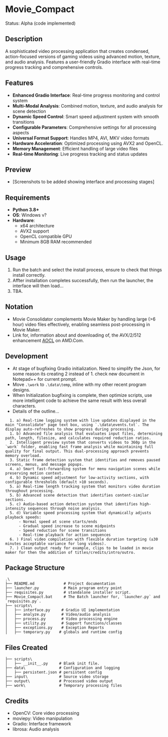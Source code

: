# Movie_Compact
Status: Alpha (code implemented)

## Description
A sophisticated video processing application that creates condensed, action-focused versions of gaming videos using advanced motion, texture, and audio analysis. Features a user-friendly Gradio interface with real-time progress tracking and comprehensive controls.

## Features
- **Enhanced Gradio Interface**: Real-time progress monitoring and control system
- **Multi-Modal Analysis**: Combined motion, texture, and audio analysis for scene detection
- **Dynamic Speed Control**: Smart speed adjustment system with smooth transitions
- **Configurable Parameters**: Comprehensive settings for all processing aspects
- **Universal Format Support**: Handles MP4, AVI, MKV video formats
- **Hardware Acceleration**: Optimized processing using AVX2 and OpenCL.
- **Memory Management**: Efficient handling of large video files
- **Real-time Monitoring**: Live progress tracking and status updates

## Preview
- [Screenshots to be added showing interface and processing stages]

## Requirements
- **Python 3.8+**
- **OS**: Windows v?
- **Hardware**: 
  - x64 architecture
  - AVX2 support
  - OpenCL compatible GPU
  - Minimum 8GB RAM recommended

## Usage
1. Run the batch and select the install process, ensure to check that things install correctly.
2. Affter installation completes successfully, then run the launcher, the interface will then load...
3. TBA.

## Notation
- Movie Consolidator complements Movie Maker by handling large (>6 hour) video files effectively, enabling seamless post-processing in Movie Maker.
- Link for, information about and downloading of, the AVX/2/512 enhancement [AOCL](https://www.amd.com/en/developer/aocl.html) on AMD.Com.

## Development
- At stage of bugfixing Gradio initialization. Need to simplify the Json, for some reason its creating 2 instead of 1. check new document in Notepad++ for current prompt.
- Move `.\work` to `.\data\temp`, inline with my other recent program designs.
- When Initialization bugfixing is complete, then optimize scripts, use more intelligent code to achieve the same result with less overall characters.
- Details of the outline...
```
  1. a) Real-time logging system with live updates displayed in the main "Consolidate" page text box, using `.\data\events.txt`. The display auto-refreshes to show progress during processing.
  1. b) Advanced file analysis that evaluates input files, determining path, length, filesize, and calculates required reduction ratios.
  2. Intelligent preview system that converts videos to 360p in the `work` folder, enabling fast frame analysis while maintaining full quality for final output. This dual-processing approach prevents memory overload.
  3. Static frame detection system that identifies and removes paused screens, menus, and message popups.
  4. a) Smart fast-forwarding system for menu navigation scenes while preserving motion context.
  4. b) Dynamic speed adjustment for low-activity sections, with configurable thresholds (default >10 seconds).
  5. a) Real-time length tracking system that monitors video duration throughout processing.
  5. b) Advanced scene detection that identifies content-similar sections.
  5. c) Audio-based action detection system that identifies high-intensity sequences through noise analysis.
  5. d) Variable speed processing system that dynamically adjusts playback speeds:
      - Normal speed at scene starts/ends
      - Gradual speed increase to scene midpoints
      - Speed reduction for scene transitions
      - Real-time playback for action sequences
  6. ) Final video compilation with flexible duration targeting (±30 minutes acceptable variance for long videos).
  7. ) Clean output ready for example, clips to be loaded in movie maker for then the addition of titles/credits/intro/outro.
```

## Package Structure
```
.\
├── README.md             # Project documentation
├── launcher.py           # Main program entry point
├── requisites.py         # standalone installer script.
├── Movie_Compact.bat     # The Batch launcher for, `launcher.py` and `requisites.py`.
├── scripts\
│   ├── interface.py     # Gradio UI implementation
│   ├── analyze.py       # Video/audio analysis
│   ├── process.py       # Video processing engine
│   ├── utility.py       # Support functions/classes
│   ├── exceptions.py    # Exception Reports
│   ├── temporary.py    # globals and runtime config
```

## Files Created
```
├── scripts\
│   ├── __init__.py     # Blank init file.
├── data\               # Configuration and logging
│   ├── persistent.json # persistent config
├── input\              # Source video storage
├── output\             # Processed video output
├── work\               # Temporary processing files
```

## Credits
- OpenCV: Core video processing
- moviepy: Video manipulation
- Gradio: Interface framework
- librosa: Audio analysis
